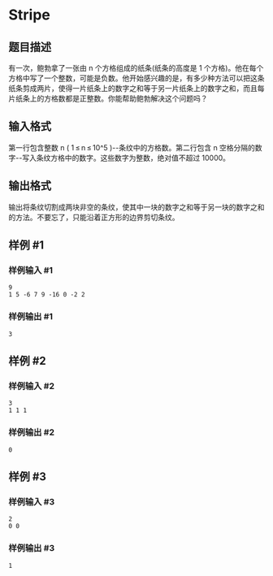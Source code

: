 # Stripe



## 题目描述

有一次，鲍勃拿了一张由 n 个方格组成的纸条(纸条的高度是 1 个方格)。他在每个方格中写了一个整数，可能是负数。他开始感兴趣的是，有多少种方法可以把这条纸条剪成两片，使得一片纸条上的数字之和等于另一片纸条上的数字之和，而且每片纸条上的方格数都是正整数。你能帮助鲍勃解决这个问题吗？

## 输入格式

第一行包含整数 n ( 1 ≤ n ≤ 10^5 )--条纹中的方格数。第二行包含 n 空格分隔的数字--写入条纹方格中的数字。这些数字为整数，绝对值不超过 10000。

## 输出格式

输出将条纹切割成两块非空的条纹，使其中一块的数字之和等于另一块的数字之和的方法。不要忘了，只能沿着正方形的边界剪切条纹。

## 样例 #1

### 样例输入 #1

```
9
1 5 -6 7 9 -16 0 -2 2
```

### 样例输出 #1

```
3
```

## 样例 #2

### 样例输入 #2

```
3
1 1 1
```

### 样例输出 #2

```
0
```

## 样例 #3

### 样例输入 #3

```
2
0 0
```

### 样例输出 #3

```
1
```
